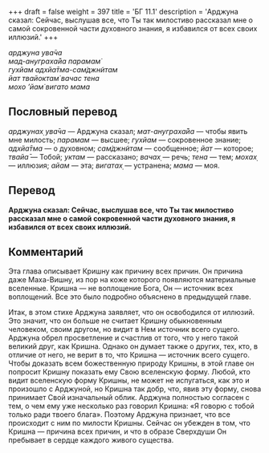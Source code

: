 +++
draft = false
weight = 397
title = 'БГ 11.1'
description = 'Арджуна сказал: Сейчас, выслушав все, что Ты так милостиво рассказал мне о самой сокровенной части духовного знания, я избавился от всех своих иллюзий.'
+++

_арджуна ува̄ча  
мад-ануграха̄йа парамам̇  
гухйам адхйа̄тма-сам̇джн̃итам  
йат твайоктам̇ вачас тена  
мохо ’йам̇ вигато мама_

## Пословный перевод

_арджунах̣_ _ува̄ча_ — Арджуна сказал; _мат_\-_ануграха̄йа_ — чтобы явить мне милость; _парамам_ — высшее; _гухйам_ — сокровенное знание; _адхйа̄тма_ — о духовном; _сам̇джн̃итам_ — сообщенное; _йат_ — которое; _твайа̄_ — Тобой; _уктам_ — рассказано; _вачах̣_ — речь; _тена_ — тем; _мохах̣_ — иллюзия; _айам_ — эта; _вигатах̣_ — устранена; _мама_ — моя.

## Перевод

**Арджуна сказал: Сейчас, выслушав все, что Ты так милостиво рассказал мне о самой сокровенной части духовного знания, я избавился от всех своих иллюзий.**

## Комментарий

Эта глава описывает Кришну как причину всех причин. Он причина даже Маха-Вишну, из пор на коже которого появляются материальные вселенные. Кришна — не воплощение Бога, Он — источник всех воплощений. Все это было подробно объяснено в предыдущей главе.

Итак, в этом стихе Арджуна заявляет, что он освободился от иллюзий. Это значит, что он больше не считает Кришну обыкновенным человеком, своим другом, но видит в Нем источник всего сущего. Арджуна обрел просветление и счастлив от того, что у него такой великий друг, как Кришна. Однако он думает также о других, тех, кто, в отличие от него, не верит в то, что Кришна — источник всего сущего. Чтобы доказать всем божественную природу Кришны, в этой главе он попросит Кришну показать ему Свою вселенскую форму. Любой, кто видит вселенскую форму Кришны, не может не испугаться, как это и произошло с Арджуной, но Кришна так добр, что, явив эту форму, снова принимает Свой изначальный облик. Арджуна полностью согласен с тем, о чем ему уже несколько раз говорил Кришна: «Я говорю с тобой только ради твоего блага». Поэтому Арджуна признает, что все происходит с ним по милости Кришны. Сейчас он убежден в том, что Кришна — причина всех причин, и что в образе Сверхдуши Он пребывает в сердце каждого живого существа.
